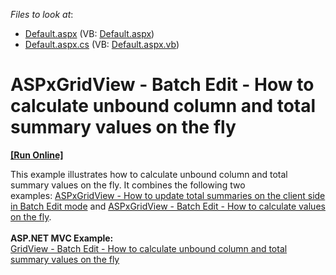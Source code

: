 <!-- default file list -->
*Files to look at*:

* [Default.aspx](./CS/Default.aspx) (VB: [Default.aspx](./VB/Default.aspx))
* [Default.aspx.cs](./CS/Default.aspx.cs) (VB: [Default.aspx.vb](./VB/Default.aspx.vb))
<!-- default file list end -->
# ASPxGridView - Batch Edit - How to calculate unbound column and total summary values on the fly
<!-- run online -->
**[[Run Online]](https://codecentral.devexpress.com/t116925/)**
<!-- run online end -->


<p>This example illustrates how to calculate unbound column and total summary values on the fly. It combines the following two examples: <a href="https://www.devexpress.com/Support/Center/p/T114923">ASPxGridView - How to update total summaries on the client side in Batch Edit mode</a> and <a href="https://www.devexpress.com/Support/Center/p/T114539">ASPxGridView - Batch Edit - How to calculate values on the fly</a>.<br /><br /><strong>ASP.NET MVC Example:</strong><br /><a href="https://www.devexpress.com/Support/Center/p/T124151">GridView - Batch Edit - How to calculate unbound column and total summary values on the fly</a> </p>

<br/>


